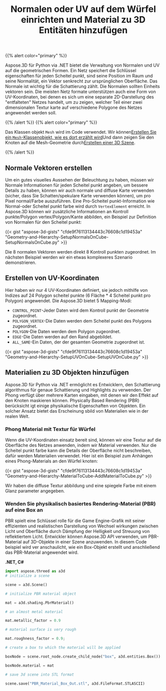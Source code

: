 ﻿---
title: Normalen oder UV auf dem Würfel einrichten und Material zu 3D Entitäten hinzufügen
type: docs
weight: 20
url: /de/python-net/set-up-normals-or-uv-on-the-cube-and-add-material-to-3d-entities/
description: So erstellen Sie Normalen oder UV-Daten auf einem Netz in Aspose.3D.
---
{{% alert color="primary" %}}

Aspose.3D für Python via .NET bietet die Verwaltung von Normalen und UV auf die geometrischen Formen. Ein Netz speichert die Schlüssel eigenschaften für jeden Scheitel punkt, sind seine Position im Raum und seine Normalität, ein Vektor senkrecht zur ursprünglichen Oberfläche. Das Normale ist wichtig für die Schattierung zählt. Die Normalen sollten Einheits vektoren sein. Die meisten Netz formate unterstützen auch eine Form von UV-Koordinaten, bei denen es sich um eine separate 2D-Darstellung des "entfalteten" Netzes handelt, um zu zeigen, welcher Teil einer zwei dimensionalen Textur karte auf verschiedene Polygone des Netzes angewendet werden soll.

{{% /alert %}} {{% alert color="primary" %}}

Das Klassen objekt `Mesh` wird im Code verwendet. Wir können[Erstellen Sie ein `Mesh`-Klassenobjekt, wie es dort erzählt wird](/3d/de/python-net/create-3d-mesh-and-scene/)Und dann zeigen Sie den Knoten auf die Mesh-Geometrie durch[Erstellen einer 3D Szene](/3d/de/net/create-3d-mesh-and-scene/).

{{% /alert %}}
## **Normale Vektoren erstellen**
Um ein gutes visuelles Aussehen der Beleuchtung zu haben, müssen wir Normale Informationen für jeden Scheitel punkt angeben, um bessere Details zu haben, können wir auch normale und diffuse Karte verwenden (sicher, dass Sie Schatten/spekulare Karte verwenden können), um pro Pixel normal/Farbe auszuführen. Eine Pro-Scheitel punkt-Information wie Normal-oder Scheitel punkt farbe wird durch `VertexElement` erreicht. In Aspose.3D können wir zusätzliche Informationen an Kontroll punkte/Polygon vertex/Polygon/Kante abbilden, ein Beispiel zur Definition von Normalen für den Scheitel punkt:

{{< gist "aspose-3d-gists" "cfde9f76113134443c76608c1d19453a" "Geometry-and-Hierarchy-SetupNormalsOnCube-SetupNormalsOnCube.py" >}}

Die 8 normalen Vektoren werden direkt 8 Kontroll punkten zugeordnet. Im nächsten Beispiel werden wir ein etwas komplexeres Szenario demonstrieren.
## **Erstellen von UV-Koordinaten**
Hier haben wir nur 4 UV-Koordinaten definiert, sie jedoch mithilfe von Indizes auf 24 Polygon scheitel punkte (6 Fläche * 4 Scheitel punkt pro Polygon) angewendet.
Die Aspose.3D bietet 5 Mapping-Modi:

- `CONTROL_POINT`-Jeder Daten wird dem Kontroll punkt der Geometrie zugeordnet.
- `POLYGON_VERTEX`-Die Daten werden dem Scheitel punkt des Polygons zugeordnet.
- `POLYGON`-Die Daten werden dem Polygon zugeordnet.
- `EDGE`-Die Daten werden auf den Rand abgebildet.
- `ALL_SAME`-Ein Daten, der der gesamten Geometrie zugeordnet ist.



{{< gist "aspose-3d-gists" "cfde9f76113134443c76608c1d19453a" "Geometry-and-Hierarchy-SetupUVOnCube-SetupUVOnCube.py" >}}
## **Materialien zu 3D Objekten hinzufügen**
Aspose.3D für Python via .NET ermöglicht es Entwicklern, den Schattierung algorithmus für genaue Schattierung und Highlights zu verwenden. Der Phong verfügt über mehrere Karten eingaben, mit denen wir den Effekt auf den Knoten maskieren können. Physically Based Rendering (PBR) berücksicht igt einige physikalische Eigenschaften von Objekten. Ein solcher Ansatz bietet das Erscheinung sbild von Materialien wie in der realen Welt.
### **Phong Material mit Textur für Würfel**
Wenn die UV-Koordinaten einsatz bereit sind, können wir eine Textur auf die Oberfläche des Netzes anwenden, indem wir Material verwenden. Nur die Scheitel punkt farbe kann die Details der Oberfläche nicht beschreiben, dafür werden Materialien verwendet. Hier ist ein Beispiel zum Anhängen eines Phong-Materials an den Würfel knoten:

{{< gist "aspose-3d-gists" "cfde9f76113134443c76608c1d19453a" "Geometry-and-Hierarchy-MaterialToCube-AddMaterialToCube.py" >}}

Wir haben die diffuse Textur abbildung und eine spiegele Farbe mit einem Glanz parameter angegeben.
### **Wenden Sie physikalisch basiertes Rendering-Material (PBR) auf eine Box an**
PBR spielt eine Schlüssel rolle für die Game Engine-Grafik mit seiner effizienten und realistischen Darstellung von Wechsel wirkungen zwischen Licht und Oberfläche durch Dämpfung der Helligkeit und Streuung von reflektiertem Licht. Entwickler können Aspose.3D API verwenden, um PBR-Material auf 3D-Objekte in einer Szene anzuwenden. In diesem Code beispiel wird ver anschaulicht, wie ein Box-Objekt erstellt und anschließend das PBR-Material angewendet wird.

**.NET, C#**

```py
import aspose.threed as a3d
# initialize a scene

scene = a3d.Scene()

# initialize PBR material object

mat = a3d.shading.PbrMaterial()

# an almost metal material

mat.metallic_factor = 0.9

# material surface is very rough

mat.roughness_factor = 0.9;

# create a box to which the material will be applied

boxNode = scene.root_node.create_child_node("box", a3d.entities.Box())

boxNode.material = mat

# save 3d scene into STL format

scene.save("PBR_Material_Box_Out.stl", a3d.FileFormat.STLASCII)

```
